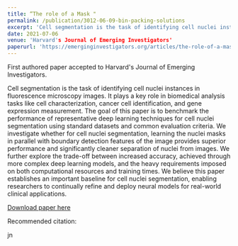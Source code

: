 ```yaml
---
title: “The role of a Mask "
permalink: /publication/3012-06-09-bin-packing-solutions
excerpt: 'Cell segmentation is the task of identifying cell nuclei instances in fluorescence microscopy images. It plays a key role in biomedical analysis tasks like cell characterization, cancer cell identification, and gene expression measurement. The goal of this paper is to benchmark the performance of representative deep learning techniques for cell nuclei segmentation using standard datasets and common evaluation criteria. We investigate whether for cell nuclei segmentation, learning the nuclei masks in parallel with boundary detection features of the image provides superior performance and significantly cleaner separation of nuclei from images. We further explore the trade-off between increased accuracy, achieved through more complex deep learning models, and the heavy requirements imposed on both computational resources and training times. We believe this paper establishes an important baseline for cell nuclei segmentation, enabling researchers to continually refine and deploy neural models for real-world clinical applications.'
date: 2021-07-06
venue: 'Harvard's Journal of Emerging Investigators'
paperurl: 'https://emerginginvestigators.org/articles/the-role-of-a-mask-understanding-the-performance-of-deep-neural-networks-to-detect-segment-and-extract-cellular-nuclei-from-microscopy-images'
---
```

First authored paper accepted to Harvard's Journal of Emerging Investigators.

Cell segmentation is the task of identifying cell nuclei instances in fluorescence microscopy images. It plays a key role in biomedical analysis tasks like cell characterization, cancer cell identification, and gene expression measurement. The goal of this paper is to benchmark the performance of representative deep learning techniques for cell nuclei segmentation using standard datasets and common evaluation criteria. We investigate whether for cell nuclei segmentation, learning the nuclei masks in parallel with boundary detection features of the image provides superior performance and significantly cleaner separation of nuclei from images. We further explore the trade-off between increased accuracy, achieved through more complex deep learning models, and the heavy requirements imposed on both computational resources and training times. We believe this paper establishes an important baseline for cell nuclei segmentation, enabling researchers to continually refine and deploy neural models for real-world clinical applications.

[Download paper here](https://emerginginvestigators.org/articles/the-role-of-a-mask-understanding-the-performance-of-deep-neural-networks-to-detect-segment-and-extract-cellular-nuclei-from-microscopy-images)

Recommended citation:

jn
